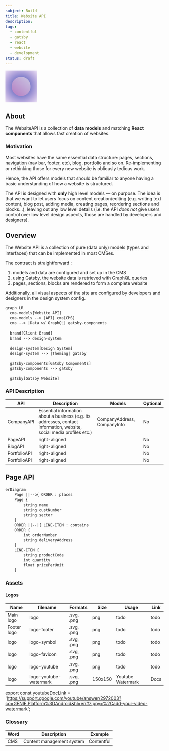 ```yaml
---
subject: Build
title: Website API
description:
tags:
  - contentful
  - gatsby
  - react
  - website
  - development
status: draft
---
```


<DocHeader props={props}/>

![Logo](./website-api-logo.png)

## About

The WebsiteAPI is a collection of **data models** and matching **React
components** that allows fast creation of websites.

### Motivation

Most websites have the same essential data structure: pages, sections,
navigation (nav bar, footer, etc), blog, portfolio and so on. Re-implementing or
rethinking those for every new website is obliously tedious work.

Hence, the API offers models that should be familiar to anyone having a basic
understanding of how a website is structured.

The API is designed with **only** high level models — on purpose. The idea is
that we want to let users focus on content creation/editing (e.g. writing text
content, blog post, adding media, creating pages, reordering sections and
blocks...), leaving out any low level details (i.e. the API _does not_ give
users control over low level design aspects, those are handled by developers and
designers).

## Overview

The Website API is a collection of pure (data only) models (types and
interfaces) that can be implemented in most CMSes.

The contract is straightforward :

1. models and data are configured and set up in the CMS
1. using Gatsby, the website data is retrieved with GraphQL queries
1. pages, sections, blocks are rendered to form a complete website

Additionally, all visual aspects of the site are configured by developers and
designers in the design system config.

```mermaid
graph LR
  cms-models[Website API]
  cms-models --> |API| cms[CMS]
  cms --> |Data w/ GraphQL| gatsby-components

  brand[Client Brand]
  brand --> design-system

  design-system[Design System]
  design-system --> |Theming| gatsby

  gatsby-components[Gatsby Components]
  gatsby-components --> gatsby

  gatsby[Gatsby Website]
```

### API Description

| API          | Description                                                                                                           | Models                      | Optional |
| ------------ | --------------------------------------------------------------------------------------------------------------------- | --------------------------- | -------- |
| CompanyAPI   | Essential information about a business (e.g. its addresses, contact information, website, social media profiles etc.) | CompanyAddress, CompanyInfo | No       |
| PageAPI      | right-aligned                                                                                                         |                             | No       |
| BlogAPI      | right-aligned                                                                                                         |                             | No       |
| PortfolioAPI | right-aligned                                                                                                         |                             | No       |
| PortfolioAPI | right-aligned                                                                                                         |                             | No       |

## Page API

```mermaid
erDiagram
    Page ||--o{ ORDER : places
    Page {
        string name
        string custNumber
        string sector
    }
    ORDER ||--|{ LINE-ITEM : contains
    ORDER {
        int orderNumber
        string deliveryAddress
    }
    LINE-ITEM {
        string productCode
        int quantity
        float pricePerUnit
    }
```

### Assets

#### Logos

| Name        | filename               | Formats    | Size    | Usage             | Link                                    |
| ----------- | ---------------------- | ---------- | ------- | ----------------- | --------------------------------------- |
| Main logo   | logo                   | .svg, .png | png     | todo              | todo                                    |
| Footer logo | logo-footer            | .svg, .png | png     | todo              | todo                                    |
| logo        | logo-symbol            | .svg, .png | png     | todo              | todo                                    |
| logo        | logo-favicon           | .svg, .png | png     | todo              | todo                                    |
| logo        | logo-youtube           | .svg, .png | png     | todo              | todo                                    |
| logo        | logo-youtube-watermark | .svg, .png | 150x150 | Youtube Watermark | <Link href={youtubeDocLink}>Docs</Link> |

export const youtubeDocLink =
'https://support.google.com/youtube/answer/2972003?co=GENIE.Platform%3DAndroid&hl=en#zippy=%2Cadd-your-video-watermark';

### Glossary

| Word | Description               | Exemple    |
| ---- | ------------------------- | ---------- |
| CMS  | Content management system | Contentful |
